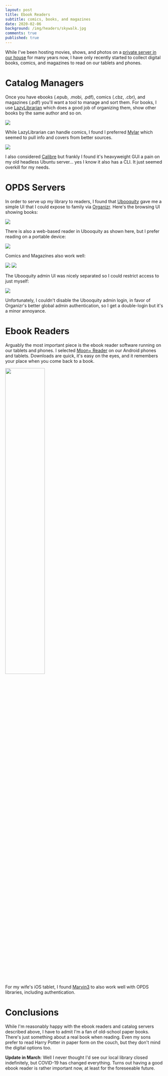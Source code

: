 ```yaml
---
layout: post
title: Ebook Readers
subtitle: comics, books, and magazines
date: 2020-02-06
background: /img/headers/skywalk.jpg
comments: true
published: true
---
```


While I've been hosting movies, shows, and photos on a [private server in our house](/2018/01/19/private_media_server) for many years now, I have only recently started to collect digital books, comics, and magazines to read on our tablets and phones.

# Catalog Managers

Once you have ebooks (.epub, .mobi, .pdf), comics (.cbz, .cbr), and magazines (.pdf) you'll want a tool to manage and sort them.  For books, I use [LazyLibrarian](https://lazylibrarian.gitlab.io/) which does a good job of organizing them, show other books by the same author and so on.

<img src="/img/posts/ebook_readers_lazylib.png" class="img-fluid" />

While LazyLibrarian can handle comics, I found I preferred [Mylar](https://github.com/mylar3/mylar3) which seemed to pull info and covers from better sources.

<img src="/img/posts/ebook_readers_mylar.png" class="img-fluid" />

I also considered [Calibre](https://calibre-ebook.com/) but frankly I found it's heavyweight GUI a pain on my old headless Ubuntu server... yes I know it also has a CLI.  It just seemed overkill for my needs.

# OPDS Servers

In order to serve up my library to readers, I found that [Ubooquity](https://vaemendis.net/ubooquity/) gave me a simple UI that I could expose to family via [Organizr](/2018/04/12/nginx_organizr).  Here's the browsing UI showing books:

<img src="/img/posts/ebook_readers_ubooquity_books.png" class="img-fluid" />

There is also a web-based reader in Ubooquity as shown here, but I prefer reading on a portable device:

<img src="/img/posts/ebook_readers_ubooquity_reader.png" class="img-fluid" />

Comics and Magazines also work well:

<img src="/img/posts/ebook_readers_ubooquity_comics.png" class="img-fluid" />

<img src="/img/posts/ebook_readers_ubooquity_magazines.png" class="img-fluid" />

The Ubooquity admin UI was nicely separated so I could restrict access to just myself:

<img src="/img/posts/ebook_readers_ubooquity_admin.png" class="img-fluid" />

Unfortunately, I couldn't disable the Ubooquity admin login, in favor of Organizr's better global admin authentication, so I get a double-login but it's a minor annoyance.

# Ebook Readers

Arguably the most important piece is the ebook reader software running on our tablets and phones.  I selected [Moon+ Reader](https://play.google.com/store/apps/details?id=com.flyersoft.moonreader) on our Android phones and tablets.  Downloads are quick, it's easy on the eyes, and it remembers your place when you come back to a book.

<img src="/img/posts/ebook_readers_moon_reader.png" style="width:50%" />

For my wife's iOS tablet, I found [Marvin3](https://apps.apple.com/us/app/marvin-3/id1086482858) to also work well with OPDS libraries, including authentication.

# Conclusions

While I'm reasonably happy with the ebook readers and catalog servers described above, I have to admit I'm a fan of old-school paper books.  There's just something about a real book when reading.  Even my sons prefer to read Harry Potter in paper form on the couch, but they don't mind the digital options too.

**Update in March**: Well I never thought I'd see our local library closed indefinitely, but COVID-19 has changed everything.  Turns out having a good ebook reader is rather important now, at least for the foreseeable future.